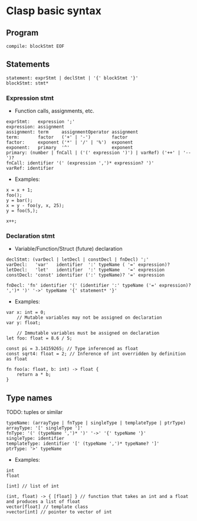 # Clasp basic syntax

## Program
```
compile: blockStmt EOF
```

## Statements
```
statement: exprStmt | declStmt | '{' blockStmt '}'
blockStmt: stmt*
```
### Expression stmt
* Function calls, assignments, etc.
```
exprStmt:   expression ';'
expression: assignment
assignment: term     assignmentOperator assignment
term:       factor   ('+' | '-')        factor
factor:     exponent ('*' | '/' | '%')  exponent
exponent:   primary  '^'                exponent
primary: (number | fnCall | ('(' expression ')') | varRef) ('++' | '--')?
fnCall: identifier '(' (expression ',')* expression? ')'
varRef: identifier
```
* Examples:
```
x = x + 1;
foo();
y = bar();
x = y - foo(y, x, 25);
y = foo(5,);

x++;
```
### Declaration stmt
* Variable/Function/Struct (future) declaration
```
declStmt: (varDecl | letDecl | constDecl | fnDecl) ';'
varDecl:   'var'   identifier  ':' typeName ( '=' expression)?
letDecl:   'let'   identifier  ':' typeName   '=' expression
constDecl: 'const' identifier (':' typeName)? '=' expression

fnDecl: 'fn' identifier '(' (identifier ':' typeName ('=' expression)? ',')* ')' '->' typeName '{' statement* '}'
```
* Examples:
```
var x: int = 0;
    // Mutable variables may not be assigned on declaration
var y: float;

    // Immutable variables must be assigned on declaration
let foo: float = 8.6 / 5;

const pi = 3.14159265; // Type inferenced as float
const sqrt4: float = 2; // Inference of int overridden by definition as float

fn foo(a: float, b: int) -> float {
    return a * b;
}
```

## Type names
TODO: tuples or similar
```
typeName: (arrayType | fnType | singleType | templateType | ptrType)
arrayType: '[' singleType ']'
fnType: '(' (typeName ',')* ')' '->' '{' typeName '}'
singleType: identifier
templateType: identifier '[' (typeName ',')* typeName? ']'
ptrType: '>' typeName
```
* Examples:
```
int
float

[int] // list of int

(int, float) -> { [float] } // function that takes an int and a float and produces a list of float
vector[float] // template class
>vector[int] // pointer to vector of int
```